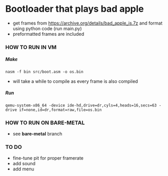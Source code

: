 # Bootloader that plays bad apple

- get frames from https://archive.org/details/bad_apple_is.7z and format using python code (run main.py)
- preformatted frames are included

### HOW TO RUN IN VM
##### Make
``` nasm -f bin src/boot.asm -o os.bin ```
- will take a while to compile as every frame is also compiled
##### Run
```qemu-system-x86_64 -device ide-hd,drive=dr,cyls=4,heads=16,secs=63 -drive if=none,id=dr,format=raw,file=os.bin```
### HOW TO RUN ON BARE-METAL
- see **bare-metal** branch

### TO DO
- fine-tune pit for proper framerate
- add sound
- add menu
